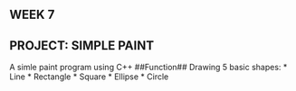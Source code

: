 <h2> WEEK 7</h2>
<h2> PROJECT: SIMPLE PAINT</h2>
A simle paint program using C++
##Function##
Drawing 5 basic shapes:
* Line
* Rectangle
* Square
* Ellipse
* Circle
